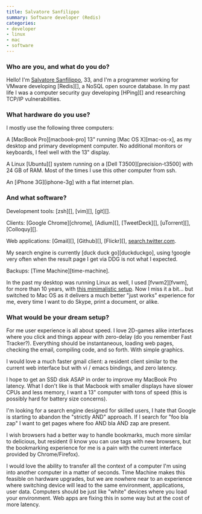 ```yaml
---
title: Salvatore Sanfilippo
summary: Software developer (Redis)
categories:
- developer
- linux
- mac
- software
---
```


### Who are you, and what do you do?

Hello! I'm [Salvatore Sanfilippo](http://antirez.com/ "Salvatore's website."), 33, and I'm a programmer working for VMware developing [Redis][], a NoSQL open source database. In my past life I was a computer security guy developing [HPing][] and researching TCP/IP vulnerabilities.

### What hardware do you use?

I mostly use the following three computers:

A [MacBook Pro][macbook-pro] 13" running [Mac OS X][mac-os-x], as my desktop and primary development computer. No additional monitors or keyboards, I feel well with the 13" display.

A Linux [Ubuntu][] system running on a [Dell T3500][precision-t3500] with 24 GB of RAM. Most of the times I use this other computer from ssh.

An [iPhone 3G][iphone-3g] with a flat internet plan.

### And what software?

Development tools: [zsh][], [vim][], [git][].

Clients: [Google Chrome][chrome], [Adium][], [TweetDeck][], [uTorrent][], [Colloquy][].

Web applications: [Gmail][], [Github][], [Flickr][], [search.twitter.com](http://search.twitter.com/ "Twitter's search engine."). 

My search engine is currently [duck duck go][duckduckgo], using !google very often when the result page I get via DDG is not what I expected.

Backups: [Time Machine][time-machine].

In the past my desktop was running Linux as well, I used [fvwm2][fvwm], for more than 10 years, with [this minimalistic setup](http://antirez.com/blogdata/119/desktop.png "A screenshot of Salvatore's minimal desktop."). Now I miss it a bit... but switched to Mac OS as it delivers a much better "just works" experience for me, every time I want to do Skype, print a document, or alike.

### What would be your dream setup?

For me user experience is all about speed. I love 2D-games alike interfaces where you click and things appear with zero-delay (do you remember Fast Tracker?). Everything should be instantaneous, loading web pages, checking the email, compiling code, and so forth. With simple graphics.

I would love a much faster gmail client: a resident client similar to the current web interface but with vi / emacs bindings, and zero latency.

I hope to get an SSD disk ASAP in order to improve my MacBook Pro latency. What I don't like is that Macbook with smaller displays have slower CPUs and less memory, I want a 13" computer with tons of speed (this is possibly hard for battery size concerns).

I'm looking for a search engine designed for skilled users, I hate that Google is starting to abandon the "strictly AND" approach. If I search for "foo bla zap" I want to get pages where foo AND bla AND zap are present.

I wish browsers had a better way to handle bookmarks, much more similar to delicious, but resident (I know you can use tags with new browsers, but the bookmarking experience for me is a pain with the current interface provided by Chrome/Firefox).

I would love the ability to transfer all the context of a computer I'm using into another computer in a matter of seconds. Time Machine makes this feasible on hardware upgrades, but we are nowhere near to an experience where switching device will lead to the same environment, applications, user data. Computers should be just like "white" devices where you load your environment. Web apps are fixing this in some way but at the cost of more latency.